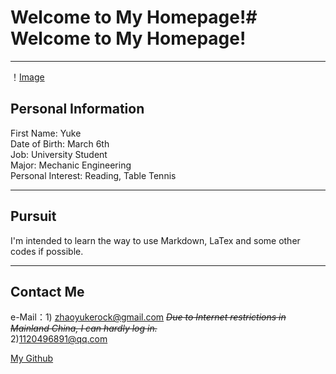 # Welcome to My Homepage!# Welcome to My Homepage!

***

！[Image](https://github.com/RocktheVegetableMechanics/MY.github.io/blob/master/MQ.jpg)
## Personal Information 
First Name: Yuke  
Date of Birth: March 6th   
Job: University Student  
Major: Mechanic Engineering  
Personal Interest: Reading, Table Tennis  

***

## Pursuit 
I'm intended to learn the way to use Markdown, LaTex and some other codes if possible.  

***

## Contact Me
e-Mail：1) zhaoyukerock@gmail.com ~~*Due to Internet restrictions in Mainland China, I can hardly log in.*~~  
2)1120496891@qq.com

[My Github](https://github.com/RocktheVegetableMechanics)
